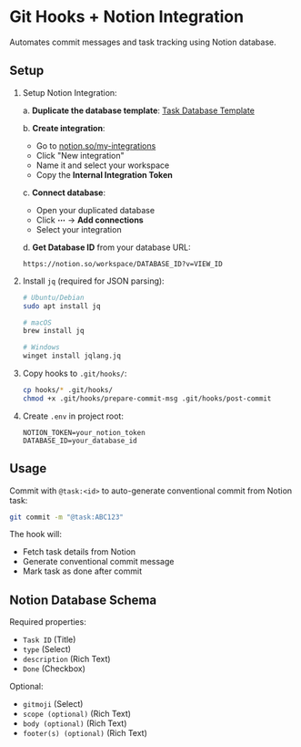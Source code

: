 # Git Hooks + Notion Integration

Automates commit messages and task tracking using Notion database.

## Setup

1. Setup Notion Integration:

   a. **Duplicate the database template**: [Task Database Template](https://caramel-algebra-a5c.notion.site/22cd9d4526b2808b9bf3ec11076b48ac?v=22cd9d4526b281599e2c000c36de1158)

   b. **Create integration**:
      - Go to [notion.so/my-integrations](https://www.notion.so/profile/integrations)
      - Click "New integration"
      - Name it and select your workspace
      - Copy the **Internal Integration Token**

   c. **Connect database**:
      - Open your duplicated database
      - Click **⋯** → **Add connections**
      - Select your integration

   d. **Get Database ID** from your database URL:

      ```text
      https://notion.so/workspace/DATABASE_ID?v=VIEW_ID
      ```

2. Install `jq` (required for JSON parsing):

   ```bash
   # Ubuntu/Debian
   sudo apt install jq
   
   # macOS
   brew install jq
   
   # Windows
   winget install jqlang.jq
   ```

3. Copy hooks to `.git/hooks/`:

   ```bash
   cp hooks/* .git/hooks/
   chmod +x .git/hooks/prepare-commit-msg .git/hooks/post-commit
   ```

4. Create `.env` in project root:

   ```env
   NOTION_TOKEN=your_notion_token
   DATABASE_ID=your_database_id
   ```

## Usage

Commit with `@task:<id>` to auto-generate conventional commit from Notion task:

```bash
git commit -m "@task:ABC123"
```

The hook will:

- Fetch task details from Notion
- Generate conventional commit message
- Mark task as done after commit

## Notion Database Schema

Required properties:

- `Task ID` (Title)
- `type` (Select)
- `description` (Rich Text)
- `Done` (Checkbox)

Optional:

- `gitmoji` (Select)
- `scope (optional)` (Rich Text)
- `body (optional)` (Rich Text)
- `footer(s) (optional)` (Rich Text)
